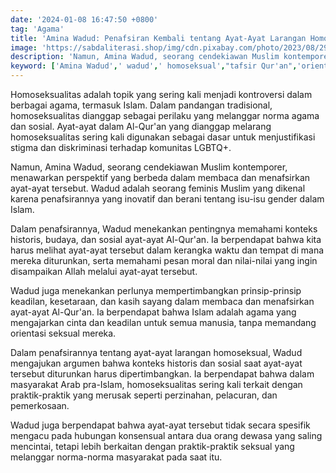 ```yaml
---
date: '2024-01-08 16:47:50 +0800'
tag: 'Agama'
title: 'Amina Wadud: Penafsiran Kembali tentang Ayat-Ayat Larangan Homoseksual'
image: 'https://sabdaliterasi.shop/img/cdn.pixabay.com/photo/2023/08/29/11/36/ai-generated-8221032_1280.jpg'
description: 'Namun, Amina Wadud, seorang cendekiawan Muslim kontemporer, menawarkan perspektif yang berbeda dalam membaca dan menafsirkan ayat-ayat tersebut.'
keyword: ['Amina Wadud',' wadud',' homoseksual',"tafsir Qur'an",'orientasi seksual']
---
```

<p>Homoseksualitas adalah topik yang sering kali menjadi kontroversi dalam berbagai agama, termasuk Islam. Dalam pandangan tradisional, homoseksualitas dianggap sebagai perilaku yang melanggar norma agama dan sosial. Ayat-ayat dalam Al-Qur'an yang dianggap melarang homoseksualitas sering kali digunakan sebagai dasar untuk menjustifikasi stigma dan diskriminasi terhadap komunitas LGBTQ+.</p><p>Namun, Amina Wadud, seorang cendekiawan Muslim kontemporer, menawarkan perspektif yang berbeda dalam membaca dan menafsirkan ayat-ayat tersebut. Wadud adalah seorang feminis Muslim yang dikenal karena penafsirannya yang inovatif dan berani tentang isu-isu gender dalam Islam.</p><p>Dalam penafsirannya, Wadud menekankan pentingnya memahami konteks historis, budaya, dan sosial ayat-ayat Al-Qur'an. Ia berpendapat bahwa kita harus melihat ayat-ayat tersebut dalam kerangka waktu dan tempat di mana mereka diturunkan, serta memahami pesan moral dan nilai-nilai yang ingin disampaikan Allah melalui ayat-ayat tersebut.</p><p>Wadud juga menekankan perlunya mempertimbangkan prinsip-prinsip keadilan, kesetaraan, dan kasih sayang dalam membaca dan menafsirkan ayat-ayat Al-Qur'an. Ia berpendapat bahwa Islam adalah agama yang mengajarkan cinta dan keadilan untuk semua manusia, tanpa memandang orientasi seksual mereka.</p><p>Dalam penafsirannya tentang ayat-ayat larangan homoseksual, Wadud mengajukan argumen bahwa konteks historis dan sosial saat ayat-ayat tersebut diturunkan harus dipertimbangkan. Ia berpendapat bahwa dalam masyarakat Arab pra-Islam, homoseksualitas sering kali terkait dengan praktik-praktik yang merusak seperti perzinahan, pelacuran, dan pemerkosaan.</p><p>Wadud juga berpendapat bahwa ayat-ayat tersebut tidak secara spesifik mengacu pada hubungan konsensual antara dua orang dewasa yang saling mencintai, tetapi lebih berkaitan dengan praktik-praktik seksual yang melanggar norma-norma masyarakat pada saat itu.</p>

